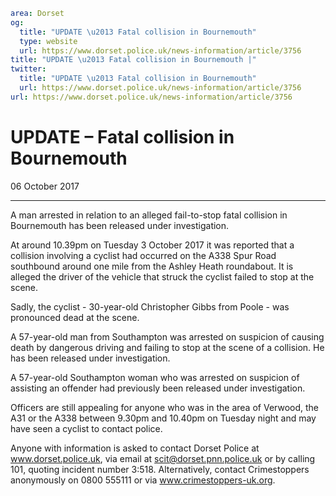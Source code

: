 ```yaml
area: Dorset
og:
  title: "UPDATE \u2013 Fatal collision in Bournemouth"
  type: website
  url: https://www.dorset.police.uk/news-information/article/3756
title: "UPDATE \u2013 Fatal collision in Bournemouth |"
twitter:
  title: "UPDATE \u2013 Fatal collision in Bournemouth"
  url: https://www.dorset.police.uk/news-information/article/3756
url: https://www.dorset.police.uk/news-information/article/3756
```

# UPDATE – Fatal collision in Bournemouth

06 October 2017

* * *

A man arrested in relation to an alleged fail-to-stop fatal collision in Bournemouth has been released under investigation.

At around 10.39pm on Tuesday 3 October 2017 it was reported that a collision involving a cyclist had occurred on the A338 Spur Road southbound around one mile from the Ashley Heath roundabout. It is alleged the driver of the vehicle that struck the cyclist failed to stop at the scene.

Sadly, the cyclist - 30-year-old Christopher Gibbs from Poole - was pronounced dead at the scene.

A 57-year-old man from Southampton was arrested on suspicion of causing death by dangerous driving and failing to stop at the scene of a collision. He has been released under investigation.

A 57-year-old Southampton woman who was arrested on suspicion of assisting an offender had previously been released under investigation.

Officers are still appealing for anyone who was in the area of Verwood, the A31 or the A338 between 9.30pm and 10.40pm on Tuesday night and may have seen a cyclist to contact police.

Anyone with information is asked to contact Dorset Police at www.dorset.police.uk, via email at scit@dorset.pnn.police.uk or by calling 101, quoting incident number 3:518. Alternatively, contact Crimestoppers anonymously on 0800 555111 or via www.crimestoppers-uk.org.

